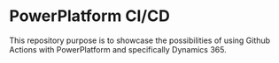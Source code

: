 # PowerPlatform CI/CD

This repository purpose is to showcase the possibilities of using Github Actions with PowerPlatform and specifically Dynamics 365.
